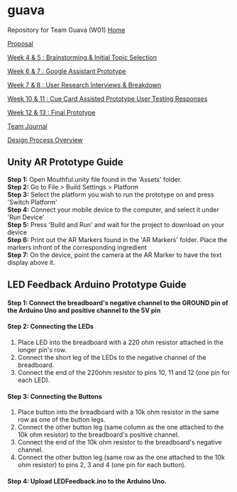 # guava
Repository for Team Guava (W01)
[Home](https://github.com/deco3500-2019/guava/wiki)

[Proposal](https://github.com/deco3500-2019/guava/wiki/Proposal)

[Week 4 & 5 : Brainstorming & Initial Topic Selection](https://github.com/deco3500-2019/guava/wiki/Week-4-&-5-:-Brainstorming-&-Initial-Topic-Selection)

[Week 6 & 7 : Google Assistant Prototype](https://github.com/deco3500-2019/guava/wiki/Week-6-&-7-:-Google-Assistant-Prototype)

[Week 7 & 8 : User Research Interviews & Breakdown](https://github.com/deco3500-2019/guava/wiki/Week-7-&-8-:-User-Research-Interviews-&-Breakdown)

[Week 10 & 11 : Cue Card Assisted Prototype User Testing Responses](https://github.com/deco3500-2019/guava/wiki/Week-10-&-11-:-Cue-Card-Assisted-Prototype---User-Testing-Responses)

[Week 12 & 13 : Final Prototype](https://github.com/deco3500-2019/guava/wiki/Week-12-&-13-:-Final-Prototype)

[Team Journal](https://github.com/deco3500-2019/guava/wiki/Team-Journal)

[Design Process Overview](https://github.com/deco3500-2019/guava/wiki/Design-Process-Overview)

## Unity AR Prototype Guide
**Step 1:** Open Mouthful.unity file found in the 'Assets' folder.  
**Step 2:** Go to File > Build Settings > Platform  
**Step 3:** Select the platform you wish to run the prototype on and press 'Switch Platform'  
**Step 4:** Connect your mobile device to the computer, and select it under 'Run Device'  
**Step 5:** Press 'Build and Run' and wait for the project to download on your device  
**Step 6:** Print out the AR Markers found in the 'AR Markers' folder. Place the markers infront of the corresponding ingredient  
**Step 7:** On the device, point the camera at the AR Marker to have the text display above it.  

## LED Feedback Arduino Prototype Guide
#### Step 1: Connect the breadboard's negative channel to the GROUND pin of the Arduino Uno and positive channel to the 5V pin
#### Step 2: Connecting the LEDs
1. Place LED into the breadboard with a 220 ohm resistor attached in the longer pin's row.
2. Connect the short leg of the LEDs to the negative channel of the breadboard.
3. Connect the end of the 220ohm resistor to pins 10, 11 and 12 (one pin for each LED).
#### Step 3: Connecting the Buttons
1. Place button into the breadboard with a 10k ohm resistor in the same row as one of the button legs.
2. Connect the other button leg (same column as the one attached to the 10k ohm resistor) to the breadboard's positive channel. 
3. Connect the end of the 10k ohm resistor to the breadboard's negative channel. 
4. Connect the other button leg (same row as the one attached to the 10k ohm resistor) to pins 2, 3 and 4 (one pin for each button).
#### Step 4: Upload LEDFeedback.ino to the Arduino Uno.
